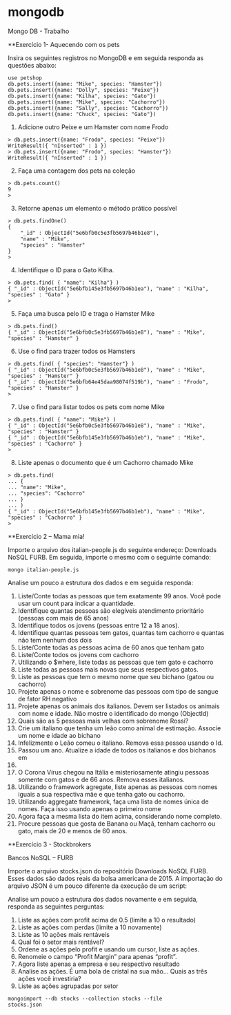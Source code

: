 # mongodb
Mongo DB - Trabalho

**Exercício 1- Aquecendo com os pets

Insira os seguintes registros no MongoDB e em seguida responda as questões abaixo:

```
use petshop
db.pets.insert({name: "Mike", species: "Hamster"}) 
db.pets.insert({name: "Dolly", species: "Peixe"}) 
db.pets.insert({name: "Kilha", species: "Gato"}) 
db.pets.insert({name: "Mike", species: "Cachorro"}) 
db.pets.insert({name: "Sally", species: "Cachorro"}) 
db.pets.insert({name: "Chuck", species: "Gato"})
```
1. Adicione outro Peixe e um Hamster com nome Frodo
```
> db.pets.insert({name: "Frodo", species: "Peixe"})
WriteResult({ "nInserted" : 1 })
> db.pets.insert({name: "Frodo", species: "Hamster"})
WriteResult({ "nInserted" : 1 })
```
2. Faça uma contagem dos pets na coleção
```
> db.pets.count()
9
> 
```
3. Retorne apenas um elemento o método prático possível
```
> db.pets.findOne()
{
	"_id" : ObjectId("5e6bfb0c5e3fb5697b46b1e8"),
	"name" : "Mike",
	"species" : "Hamster"
}
>
```
4. Identifique o ID para o Gato Kilha.
```
> db.pets.find( { "name": "Kilha"} )
{ "_id" : ObjectId("5e6bfb145e3fb5697b46b1ea"), "name" : "Kilha", "species" : "Gato" }
> 
```
5. Faça uma busca pelo ID e traga o Hamster Mike
```
> db.pets.find()
{ "_id" : ObjectId("5e6bfb0c5e3fb5697b46b1e8"), "name" : "Mike", "species" : "Hamster" }
```

6. Use o find para trazer todos os Hamsters
```
> db.pets.find( { "species": "Hamster"} )
{ "_id" : ObjectId("5e6bfb0c5e3fb5697b46b1e8"), "name" : "Mike", "species" : "Hamster" }
{ "_id" : ObjectId("5e6bfb64e45daa98074f519b"), "name" : "Frodo", "species" : "Hamster" }
> 
````
7. Use o find para listar todos os pets com nome Mike
```
> db.pets.find( { "name": "Mike"} )
{ "_id" : ObjectId("5e6bfb0c5e3fb5697b46b1e8"), "name" : "Mike", "species" : "Hamster" }
{ "_id" : ObjectId("5e6bfb145e3fb5697b46b1eb"), "name" : "Mike", "species" : "Cachorro" }
> 
```
8. Liste apenas o documento que é um Cachorro chamado Mike
```
> db.pets.find(
... {
... "name": "Mike",
... "species": "Cachorro"
... }
... )
{ "_id" : ObjectId("5e6bfb145e3fb5697b46b1eb"), "name" : "Mike", "species" : "Cachorro" }
> 
```


**Exercício 2 – Mama mia!

Importe o arquivo dos italian-people.js do seguinte endereço: Downloads NoSQL FURB. Em seguida, importe o mesmo com o seguinte comando:
```
mongo italian-people.js
````

Analise um pouco a estrutura dos dados e em seguida responda:
1. Liste/Conte todas as pessoas que tem exatamente 99 anos. Você pode usar um count para indicar a quantidade.
2. Identifique quantas pessoas são elegíveis atendimento prioritário (pessoas com mais de 65 anos)
3. Identifique todos os jovens (pessoas entre 12 a 18 anos).
4. Identifique quantas pessoas tem gatos, quantas tem cachorro e quantas
não tem nenhum dos dois
5. Liste/Conte todas as pessoas acima de 60 anos que tenham gato
6. Liste/Conte todos os jovens com cachorro
7. Utilizando o $where, liste todas as pessoas que tem gato e cachorro
8. Liste todas as pessoas mais novas que seus respectivos gatos.
9. Liste as pessoas que tem o mesmo nome que seu bichano (gatou ou
cachorro)
10. Projete apenas o nome e sobrenome das pessoas com tipo de sangue de
fator RH negativo
11. Projete apenas os animais dos italianos. Devem ser listados os animais
com nome e idade. Não mostre o identificado do mongo (ObjectId)
12. Quais são as 5 pessoas mais velhas com sobrenome Rossi?
13. Crie um italiano que tenha um leão como animal de estimação. Associe
um nome e idade ao bichano
14. Infelizmente o Leão comeu o italiano. Remova essa pessoa usando o Id.
15. Passou um ano. Atualize a idade de todos os italianos e dos bichanos em
1.
16. O Corona Vírus chegou na Itália e misteriosamente atingiu pessoas
somente com gatos e de 66 anos. Remova esses italianos.
17. Utilizando o framework agregate, liste apenas as pessoas com nomes
iguais a sua respectiva mãe e que tenha gato ou cachorro.
18. Utilizando aggregate framework, faça uma lista de nomes única de
nomes. Faça isso usando apenas o primeiro nome
19. Agora faça a mesma lista do item acima, considerando nome completo.
20. Procure pessoas que gosta de Banana ou Maçã, tenham cachorro ou gato,
mais de 20 e menos de 60 anos.


**Exercício 3 - Stockbrokers

Bancos NoSQL – FURB

Importe o arquivo stocks.json do repositório Downloads NoSQL FURB. Esses dados são dados reais da bolsa americana de 2015. A importação do arquivo JSON é um pouco diferente da execução de um script:

Analise um pouco a estrutura dos dados novamente e em seguida, responda as seguintes perguntas:
1. Liste as ações com profit acima de 0.5 (limite a 10 o resultado)
2. Liste as ações com perdas (limite a 10 novamente)
3. Liste as 10 ações mais rentáveis
4. Qual foi o setor mais rentável?
5. Ordene as ações pelo profit e usando um cursor, liste as ações.
6. Renomeie o campo “Profit Margin” para apenas “profit”.
7. Agora liste apenas a empresa e seu respectivo resultado
8. Analise as ações. É uma bola de cristal na sua mão... Quais as três ações
você investiria?
9. Liste as ações agrupadas por setor
 ```
 mongoimport --db stocks --collection stocks --file
 stocks.json
 ```
